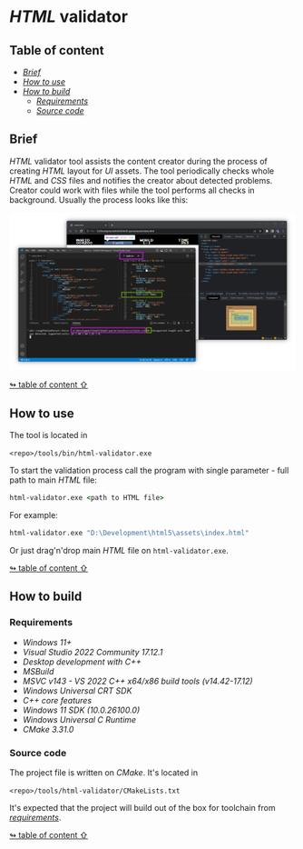 # _HTML_ validator

## <a id="table-of-content">Table of content</a>

- [_Brief_](#brief)
- [_How to use_](#how-to-use)
- [_How to build_](#how-to-build)
  - [_Requirements_](#requirements)
  - [_Source code_](#source-code)

## <a id="brief">Brief</a>

_HTML_ validator tool assists the content creator during the process of creating _HTML_ layout for _UI_ assets. The tool periodically checks whole _HTML_ and _CSS_ files and notifies the creator about detected problems. Creator could work with files while the tool performs all checks in background. Usually the process looks like this:

<img src="./images/html-validator.png"/>

[↬ table of content ⇧](#table-of-content)

## <a id="how-to-use">How to use</a>

The tool is located in

`<repo>/tools/bin/html-validator.exe`

To start the validation process call the program with single parameter - full path to main _HTML_ file:

```cmd
html-validator.exe <path to HTML file>
```

For example:

```cmd
html-validator.exe "D:\Development\html5\assets\index.html"
```

Or just drag'n'drop main _HTML_ file on `html-validator.exe`.

[↬ table of content ⇧](#table-of-content)

## <a id="how-to-build">How to build</a>

### <a id="requirements">Requirements</a>

- _Windows 11+_
- _Visual Studio 2022 Community 17.12.1_
- _Desktop development with C++_
- _MSBuild_
- _MSVC v143 - VS 2022 C++ x64/x86 build tools (v14.42-17.12)_
- _Windows Universal CRT SDK_
- _C++ core features_
- _Windows 11 SDK (10.0.26100.0)_
- _Windows Universal C Runtime_
- _CMake 3.31.0_

### <a id="source-code">Source code</a>

The project file is written on _CMake_. It's located in

`<repo>/tools/html-validator/CMakeLists.txt`

It's expected that the project will build out of the box for toolchain from [_requirements_](#requirements).

[↬ table of content ⇧](#table-of-content)
